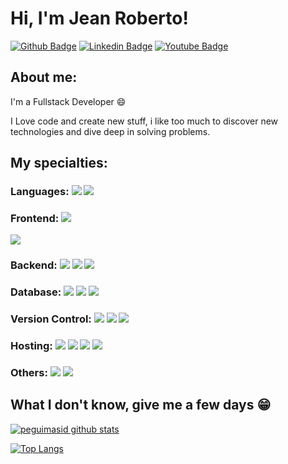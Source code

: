 
# Hi, I'm Jean Roberto!

[![Github Badge](https://img.shields.io/badge/-Github-000?style=flat-square&logo=Github&logoColor=white&link=https://github.com/peguimasid)](https://github.com/peguimasid)
[![Linkedin Badge](https://img.shields.io/badge/-LinkedIn-blue?style=flat-square&logo=Linkedin&logoColor=white&link=https://www.linkedin.com/in/guilhermo-masid-494677b8/)](https://www.linkedin.com/in/guilhermo-masid-494677b8/)
[![Youtube Badge](https://img.shields.io/badge/-YouTube-ff0000?style=flat-square&labelColor=ff0000&logo=youtube&logoColor=white&link=https://www.youtube.com/channel/UCTF5MfUsa-9dFCOHFTA9xzw)](https://www.youtube.com/channel/UCTF5MfUsa-9dFCOHFTA9xzw)

## About me:

I'm a Fullstack Developer :smile:

I Love code and create new stuff, i like too much to discover new technologies and dive deep in solving problems.

## My specialties:

### Languages: <img src="https://img.shields.io/badge/javascript%20-%23323330.svg?&style=for-the-badge&logo=javascript&logoColor=%23F7DF1E"/> <img src="https://img.shields.io/badge/typescript%20-%23007ACC.svg?&style=for-the-badge&logo=typescript&logoColor=white"/>

### Frontend: <img src="https://img.shields.io/badge/css3%20-%231572B6.svg?&style=for-the-badge&logo=css3&logoColor=white"/>
<img src="https://img.shields.io/badge/Vue.js-35495E?style=for-the-badge&logo=vuedotjs&logoColor=4FC08D"/>

### Backend: <img src="https://img.shields.io/badge/node.js%20-%2343853D.svg?&style=for-the-badge&logo=node.js&logoColor=white"/> <img src="https://img.shields.io/badge/express.js%20-%23404d59.svg?&style=for-the-badge"/> <img src="https://img.shields.io/badge/AdonisJS%20-220052?style=for-the-badge&logo=adonisjs&logoColor=white" />

### Database: <img src ="https://img.shields.io/badge/postgres-%23316192.svg?&style=for-the-badge&logo=postgresql&logoColor=white"/> <img src ="https://img.shields.io/badge/sqlite-%2307405e.svg?&style=for-the-badge&logo=sqlite&logoColor=white"/> <img src ="https://img.shields.io/badge/MongoDB-%234ea94b.svg?&style=for-the-badge&logo=mongodb&logoColor=white"/>

### Version Control: <img src="https://img.shields.io/badge/git%20-F05032.svg?&style=for-the-badge&logo=git&logoColor=white"/> <img src="https://img.shields.io/badge/github%20-%23121011.svg?&style=for-the-badge&logo=github&logoColor=white"/> <img src="https://img.shields.io/badge/bitbucket%20-%230047B3.svg?&style=for-the-badge&logo=bitbucket&logoColor=white"/>

### Hosting: <img src="https://img.shields.io/badge/heroku%20-%23430098.svg?&style=for-the-badge&logo=heroku&logoColor=white"/> <img src="https://img.shields.io/badge/vercel%20-%23000000.svg?&style=for-the-badge&logo=vercel&logoColor=white"/> <img src="https://img.shields.io/badge/DigitalOcean-%230167ff.svg?&style=for-the-badge&logo=digitalOcean&logoColor=white"/> <img src="https://img.shields.io/badge/Netlify-00C7B7?style=for-the-badge&logo=netlify&logoColor=white" />

### Others: <img src="https://img.shields.io/badge/docker%20-%230db7ed.svg?&style=for-the-badge&logo=docker&logoColor=white"/> <img src="https://img.shields.io/badge/GraphQL%20-e535ab.svg?&style=for-the-badge&logo=graphql&logoColor=white"/> 

## What I don't know, give me a few days 😁

[![peguimasid github stats](https://github-readme-stats.vercel.app/api?username=peguimasid&show_icons=true&title_color=fff&icon_color=37aaff&text_color=f8f8f2&bg_color=171c24&count_private=true)](https://github.com/peguimasid)

[![Top Langs](https://github-readme-stats.vercel.app/api/top-langs/?username=peguimasid&layout=compact&title_color=fff&text_color=f8f8f2&hide=java&bg_color=171c24)](https://github.com/peguimasid)
